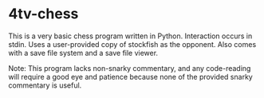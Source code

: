 # 4tv-chess
This is a very basic chess program written in Python. Interaction occurs in stdin. Uses a user-provided copy of stockfish as the opponent. Also comes with a save file system and a save file viewer.

Note: This program lacks non-snarky commentary, and any code-reading will require a good eye and patience because none of the provided snarky commentary is useful.
